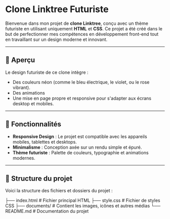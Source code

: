 # Clone Linktree Futuriste

Bienvenue dans mon projet de **clone Linktree**, conçu avec un thème futuriste en utilisant uniquement **HTML** et **CSS**. Ce projet a été créé dans le but de perfectionner mes compétences en développement front-end tout en travaillant sur un design moderne et innovant.

---

## 🌌 Aperçu

Le design futuriste de ce clone intègre :
- Des couleurs néon (comme le bleu électrique, le violet, ou le rose vibrant).
- Des animations
- Une mise en page propre et responsive pour s'adapter aux écrans desktop et mobiles.
  
---

## 🚀 Fonctionnalités

- **Responsive Design** : Le projet est compatible avec les appareils mobiles, tablettes et desktops.
- **Minimalisme** : Conception axée sur un rendu simple et épuré.
- **Thème futuriste** : Palette de couleurs, typographie et animations modernes.

---

## 📂 Structure du projet

Voici la structure des fichiers et dossiers du projet :

├── index.html          # Fichier principal HTML
├── style.css           # Fichier de styles CSS
├── documents/            # Contient les images, icônes et autres médias
└── README.md           # Documentation du projet
